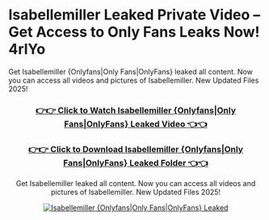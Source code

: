 # Isabellemiller Leaked Private Video – Get Access to Only Fans Leaks Now! 4rlYo

Get Isabellemiller {Onlyfans|Only Fans|OnlyFans} leaked all content. Now you can access all videos and pictures of Isabellemiller. New Updated Files 2025!  
<div align="center">
  
### [👉👉 Click to Watch Isabellemiller {Onlyfans|Only Fans|OnlyFans} Leaked Video 👈👈](https://links2leaks.com/isabellemiller)  
### [👉👉 Click to Download Isabellemiller {Onlyfans|Only Fans|OnlyFans} Leaked Folder 👈👈](https://links2leaks.com/isabellemiller)  

Get Isabellemiller leaked all content. Now you can access all videos and pictures of Isabellemiller. New Updated Files 2025!  

[![Isabellemiller {Onlyfans|Only Fans|OnlyFans} Leaked](https://i.ibb.co/93hzkbrt/l2l.gif)](https://links2leaks.com/isabellemiller)  

</div>
